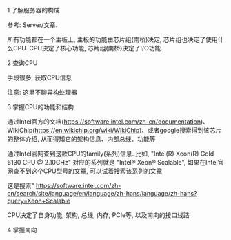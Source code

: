 

1 了解服务器的构成

参考: Server/文章. 

所有功能都在一个主板上, 主板的功能由芯片组(南桥)决定, 芯片组也决定了使用什么CPU. CPU决定了核心功能, 芯片组(南桥)决定了I/O功能.

2 查询CPU

手段很多, 获取CPU信息

注意: 这里不聊异构处理器

3 掌握CPU的功能和结构

通过Intel官方的文档(https://software.intel.com/zh-cn/documentation)、WikiChip(https://en.wikichip.org/wiki/WikiChip)、或者google搜索得到该芯片的整体介绍, 从而得知它的架构信息、内部总线、功能等

通过Intel官网查到这款CPU的family(系列)信息. 比如, "Intel(R) Xeon(R) Gold 6130 CPU @ 2.10GHz" 对应的系列就是 "Intel® Xeon® Scalable", 如果在Intel官网查不到这个CPU型号的文章, 可以试着搜索该系列的文章

这是搜索"
https://software.intel.com/zh-cn/search/site/language/en/language/zh-hans/language/zh-hans?query=Xeon+Scalable

CPU决定了自身功能, 架构, 总线, 内存, PCIe等, 以及南向的接口线路

4 掌握南向





